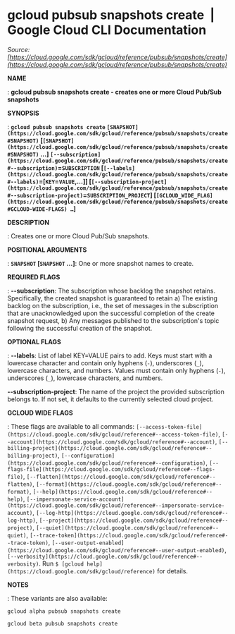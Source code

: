 # gcloud pubsub snapshots create  |  Google Cloud CLI Documentation

*Source: [https://cloud.google.com/sdk/gcloud/reference/pubsub/snapshots/create](https://cloud.google.com/sdk/gcloud/reference/pubsub/snapshots/create)*

**NAME**

: **gcloud pubsub snapshots create - creates one or more Cloud Pub/Sub snapshots**

**SYNOPSIS**

: **`gcloud pubsub snapshots create` `[SNAPSHOT](https://cloud.google.com/sdk/gcloud/reference/pubsub/snapshots/create#SNAPSHOT)` [`[SNAPSHOT](https://cloud.google.com/sdk/gcloud/reference/pubsub/snapshots/create#SNAPSHOT)` …] `[--subscription](https://cloud.google.com/sdk/gcloud/reference/pubsub/snapshots/create#--subscription)`=`SUBSCRIPTION` [`[--labels](https://cloud.google.com/sdk/gcloud/reference/pubsub/snapshots/create#--labels)`=[`KEY`=`VALUE`,…]] [`[--subscription-project](https://cloud.google.com/sdk/gcloud/reference/pubsub/snapshots/create#--subscription-project)`=`SUBSCRIPTION_PROJECT`] [`[GCLOUD_WIDE_FLAG](https://cloud.google.com/sdk/gcloud/reference/pubsub/snapshots/create#GCLOUD-WIDE-FLAGS) …`]**

**DESCRIPTION**

: Creates one or more Cloud Pub/Sub snapshots.

**POSITIONAL ARGUMENTS**

: **`SNAPSHOT` [`SNAPSHOT` …]**:
One or more snapshot names to create.

**REQUIRED FLAGS**

: **--subscription**:
The subscription whose backlog the snapshot retains. Specifically, the created
snapshot is guaranteed to retain a) The existing backlog on the subscription,
i.e., the set of messages in the subscription that are unacknowledged upon the
successful completion of the create snapshot request, b) Any messages published
to the subscription's topic following the successful creation of the snapshot.

**OPTIONAL FLAGS**

: **--labels**:
List of label KEY=VALUE pairs to add.
Keys must start with a lowercase character and contain only hyphens
(`-`), underscores (`_`), lowercase characters, and
numbers. Values must contain only hyphens (`-`), underscores
(`_`), lowercase characters, and numbers.

**--subscription-project**:
The name of the project the provided subscription belongs to. If not set, it
defaults to the currently selected cloud project.

**GCLOUD WIDE FLAGS**

: These flags are available to all commands: `[--access-token-file](https://cloud.google.com/sdk/gcloud/reference#--access-token-file)`,
`[--account](https://cloud.google.com/sdk/gcloud/reference#--account)`, `[--billing-project](https://cloud.google.com/sdk/gcloud/reference#--billing-project)`,
`[--configuration](https://cloud.google.com/sdk/gcloud/reference#--configuration)`,
`[--flags-file](https://cloud.google.com/sdk/gcloud/reference#--flags-file)`,
`[--flatten](https://cloud.google.com/sdk/gcloud/reference#--flatten)`, `[--format](https://cloud.google.com/sdk/gcloud/reference#--format)`, `[--help](https://cloud.google.com/sdk/gcloud/reference#--help)`, `[--impersonate-service-account](https://cloud.google.com/sdk/gcloud/reference#--impersonate-service-account)`,
`[--log-http](https://cloud.google.com/sdk/gcloud/reference#--log-http)`,
`[--project](https://cloud.google.com/sdk/gcloud/reference#--project)`, `[--quiet](https://cloud.google.com/sdk/gcloud/reference#--quiet)`, `[--trace-token](https://cloud.google.com/sdk/gcloud/reference#--trace-token)`, `[--user-output-enabled](https://cloud.google.com/sdk/gcloud/reference#--user-output-enabled)`,
`[--verbosity](https://cloud.google.com/sdk/gcloud/reference#--verbosity)`.
Run `$ [gcloud help](https://cloud.google.com/sdk/gcloud/reference)` for details.

**NOTES**

: These variants are also available:

```
gcloud alpha pubsub snapshots create
```

```
gcloud beta pubsub snapshots create
```